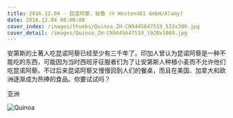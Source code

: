 ```yaml
---
title: 2016.12.04 - 昆诺阿藜，秘鲁 (© Westend61 GmbH/Alamy)
date: 2016.12.04 00:00:00
cover_index: /images/thumbs/Quinoa_ZH-CN9445647519_533x300.jpg
cover_detail: /images/Quinoa_ZH-CN9445647519_1920x1080.jpg
---
```


安第斯的土著人吃昆诺阿藜已经至少有三千年了。印加人曾认为昆诺阿藜是一种不能吃的东西，可能因为当时西班牙征服者们为了让安第斯人种植小麦而不允许他们吃昆诺阿藜。不过后来昆诺阿藜又慢慢回到人们的餐桌，而且在美国、加拿大和欧洲逐渐成为热捧的食品。你要试试吗？

亚洲

![Quinoa](/images/Quinoa_ZH-CN9445647519_1920x1080.jpg)
